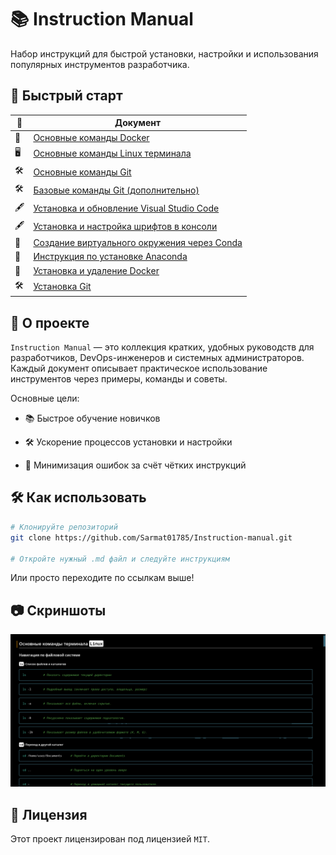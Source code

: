 # 📚 Instruction Manual

Набор инструкций для быстрой установки, настройки и использования популярных инструментов разработчика.

## 🚀 Быстрый старт

| 📄  | Документ                                                                                                                            |
| --- | ----------------------------------------------------------------------------------------------------------------------------------- |
| 🐳  | [Основные команды Docker](./Basic_Docker_Commands.md)                                                                               |
| 🖥️ | [Основные команды Linux терминала](./Basic_Linux_Terminal_Commands.md)                                                              |
| 🛠️ | [Основные команды Git](./Basic_git_commands.md)                                                                                     |
| 🛠️ | [Базовые команды Git (дополнительно)](./Basic_git_cmd.md)                                                                           |
| 🖋️ | [Установка и обновление Visual Studio Code](./Installation_and_update_Visual_Studio_Code.md)                                        |
| 🖋️ | [Установка и настройка шрифтов в консоли](./Installing%20the%20font%20and%20the%20default%20font%20setting%20in%20the%20console.md) |
| 🐍  | [Создание виртуального окружения через Conda](./Installing_a_virtual_environment_using_conda.md)                                    |
| 🐍  | [Инструкция по установке Anaconda](./Instruction_install_anaconda.md)                                                               |
| 🐳  | [Установка и удаление Docker](./Instructions_for_installing_and_removing_Docker.md)                                                 |
| 🛠️ | [Установка Git](./Instructions_for_installing_git.md)

## 📖 О проекте

`Instruction Manual` — это коллекция кратких, удобных руководств для разработчиков, DevOps-инженеров и системных администраторов.
Каждый документ описывает практическое использование инструментов через примеры, команды и советы.

Основные цели:

- 📚 Быстрое обучение новичков

- 🛠️ Ускорение процессов установки и настройки

- 🧠 Минимизация ошибок за счёт чётких инструкций

## 🛠️ Как использовать

```bash
# Клонируйте репозиторий
git clone https://github.com/Sarmat01785/Instruction-manual.git

# Откройте нужный .md файл и следуйте инструкциям
```
Или просто переходите по ссылкам выше!

## 📷 Скриншоты

![Пример работы](images/demo.png)

## 📄 Лицензия

Этот проект лицензирован под лицензией `MIT`.
